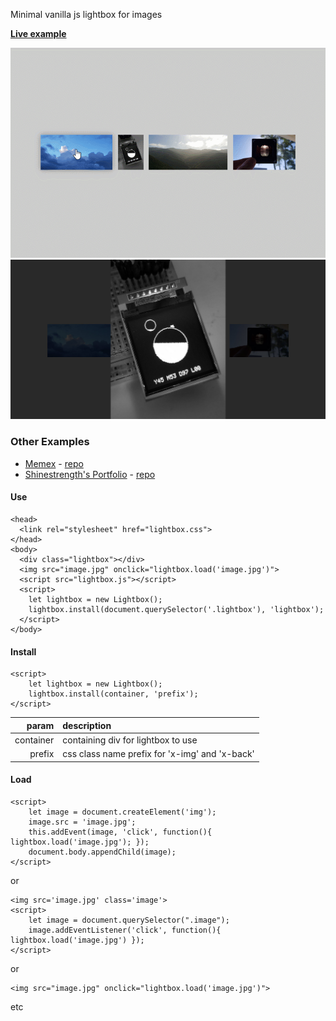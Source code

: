 Minimal vanilla js lightbox for images

[**Live example**](https://kormyen.github.io/lightbox/index.html)

<img src='PREVIEW.gif'/>
<img src='PREVIEW.jpg' width="720" />

### Other Examples

- [Memex](https://kormyen.github.io/memex/) - [repo](https://github.com/kormyen/memex)
- [Shinestrength's Portfolio](http://www.shinestrength.xyz/) - [repo](https://github.com/shinestrength/memex)

#### Use

```
<head>
  <link rel="stylesheet" href="lightbox.css">
</head>
<body>
  <div class="lightbox"></div>
  <img src="image.jpg" onclick="lightbox.load('image.jpg')">
  <script src="lightbox.js"></script>
  <script>
    let lightbox = new Lightbox();
    lightbox.install(document.querySelector('.lightbox'), 'lightbox');
  </script>
</body>
```

#### Install

```
<script>
	let lightbox = new Lightbox();
	lightbox.install(container, 'prefix');
</script>
```

|         param | description                                      |
|          ---: | :---                                             |
|     container | containing div for lightbox to use               |
|        prefix | css class name prefix for 'x-img' and 'x-back'   |

#### Load
```
<script>
	let image = document.createElement('img');
	image.src = 'image.jpg';
	this.addEvent(image, 'click', function(){ lightbox.load('image.jpg'); });
	document.body.appendChild(image);
</script>
```
or
```
<img src='image.jpg' class='image'>
<script>
	let image = document.querySelector(".image");
	image.addEventListener('click', function(){ lightbox.load('image.jpg') });
</script>
```
or
```
<img src="image.jpg" onclick="lightbox.load('image.jpg')">
```
etc